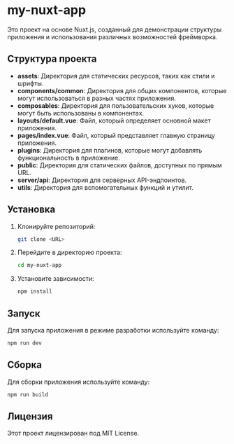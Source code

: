 # my-nuxt-app

Это проект на основе Nuxt.js, созданный для демонстрации структуры приложения и использования различных возможностей фреймворка.

## Структура проекта

- **assets**: Директория для статических ресурсов, таких как стили и шрифты.
- **components/common**: Директория для общих компонентов, которые могут использоваться в разных частях приложения.
- **composables**: Директория для пользовательских хуков, которые могут быть использованы в компонентах.
- **layouts/default.vue**: Файл, который определяет основной макет приложения.
- **pages/index.vue**: Файл, который представляет главную страницу приложения.
- **plugins**: Директория для плагинов, которые могут добавлять функциональность в приложение.
- **public**: Директория для статических файлов, доступных по прямым URL.
- **server/api**: Директория для серверных API-эндпоинтов.
- **utils**: Директория для вспомогательных функций и утилит.

## Установка

1. Клонируйте репозиторий:
   ```bash
   git clone <URL>
   ```

2. Перейдите в директорию проекта:
   ```bash
   cd my-nuxt-app
   ```

3. Установите зависимости:
   ```bash
   npm install
   ```

## Запуск

Для запуска приложения в режиме разработки используйте команду:
```bash
npm run dev
```

## Сборка

Для сборки приложения используйте команду:
```bash
npm run build
```

## Лицензия

Этот проект лицензирован под MIT License.
